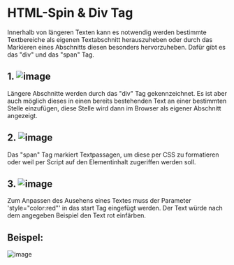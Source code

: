 # HTML-Spin & Div Tag

Innerhalb von längeren Texten kann es notwendig werden bestimmte Textbereiche als eigenen Textabschnitt herauszuheben oder durch das Markieren eines Abschnitts diesen besonders hervorzuheben. Dafür gibt es das "div" und das "span" Tag.

## 1. ![image](https://user-images.githubusercontent.com/63674539/183150776-0bb4b194-9465-45d3-a07a-9c6a93ad5145.png)
Längere Abschnitte werden durch das "div" Tag gekennzeichnet. Es ist aber auch möglich dieses in einen bereits bestehenden Text an einer bestimmten Stelle einzufügen, diese Stelle wird dann im Browser als eigener Abschnitt angezeigt.

## 2. ![image](https://user-images.githubusercontent.com/63674539/183150735-edb50468-a149-42f1-91c9-b57bdf89ad03.png)
Das "span" Tag markiert Textpassagen, um diese per CSS zu formatieren oder weil per Script auf den Elementinhalt zugeriffen werden soll.  

## 3. ![image](https://user-images.githubusercontent.com/63674539/183150695-f6d322d9-dc8d-442a-8b8a-add7a5f5945e.png)
Zum Anpassen des Ausehens eines Textes muss der Parameter 'style="color:red"' in das start Tag eingefügt werden. Der Text würde nach dem angegeben Beispiel den Text rot einfärben.

## Beispel:
![image](https://user-images.githubusercontent.com/63674539/183150646-91d37053-5551-44c3-bec3-a3ca4a7e4ae4.png)
